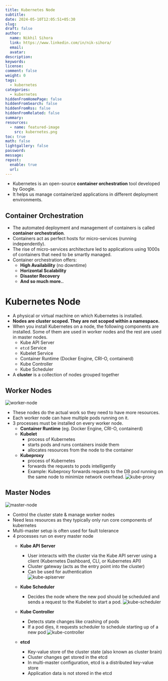 ```yaml
---
title: Kubernetes Node
subtitle:
date: 2024-05-10T12:05:51+05:30
slug: 
draft: false
author:
  name: Nikhil Sihora
  link: https://www.linkedin.com/in/nik-sihora/
  email:
  avatar:
description: 
keywords:
license:
comment: false
weight: 0
tags:
  - kubernetes
categories:
  - kubernetes
hiddenFromHomePage: false
hiddenFromSearch: false
hiddenFromRss: false
hiddenFromRelated: false
summary:
resources:
  - name: featured-image
    src: kubernetes.png
toc: true
math: false
lightgallery: false
password:
message:
repost:
  enable: true
  url:
---
```

<!--more-->

- Kubernetes is an open-source **container orchestration** tool developed by Google.
- It helps us manage containerized applications in different deployment environments.

## Container Orchestration

- The automated deployment and management of containers is called **container orchestration**.
- Containers act as perfect hosts for micro-services (running independently).
- The rise of micro-services architecture led to applications using 1000s of containers that need to be smartly managed.
- Container orchestration offers:
    - **High Availability** (no downtime)
    - **Horizontal Scalability**
    - **Disaster Recovery**
    - **And so much more..**

# Kubernetes Node
- A physical or virtual machine on which Kubernetes is installed.
- **Nodes are cluster scoped. They are not scoped within a namespace.**
- When you install Kubernetes on a node, the following components are installed. Some of them are used in worker nodes and the rest are used in master nodes.
    - Kube API Server
    - `etcd` Service
    - Kubelet Service
    - Container Runtime (Docker Engine, CRI-O, containerd)
    - Kube Controller
    - Kube Scheduler
- A **cluster** is a collection of nodes grouped together

## Worker Nodes
![worker-node](/posts/kubernetes-node/worker-node.png)

- These nodes do the actual work so they need to have more resources.
- Each worker node can have multiple pods running on it.
- 3 processes must be installed on every worker node.
    - **Container Runtime** (eg. Docker Engine, CRI-O, containerd)
    - **Kubelet**
        - process of Kubernetes
        - starts pods and runs containers inside them
        - allocates resources from the node to the container
    - **Kubeproxy**
        - process of Kubernetes
        - forwards the requests to pods intelligently
        - Example: Kubeproxy forwards requests to the DB pod running on the same node to minimize network overhead.
![kube-proxy](/posts/kubernetes-node/kube-proxy.png)
                
## Master Nodes
![master-node](/posts/kubernetes-node/master-node.png)

- Control the cluster state & manage worker nodes
- Need less resources as they typically only run core components of kubernetes
- Multi-master setup is often used for fault tolerance
- 4 processes run on every master node
  - **Kube API Server**
      - User interacts with the cluster via the Kube API server using a client (Kubernetes Dashboard, CLI, or Kubernetes API)
      - Cluster gateway (acts as the entry point into the cluster)
      - Can be used for authentication     
        ![kube-apiserver](/posts/kubernetes-node/kube-apiserver.png)
        
  - **Kube Scheduler**
      - Decides the node where the new pod should be scheduled and sends a request to the Kubelet to start a pod.
        ![kube-scheduler](/posts/kubernetes-node/kube-scheduler.png)
        
  - **Kube Controller**
      - Detects state changes like crashing of pods
      - If a pod dies, it requests scheduler to schedule starting up of a new pod
        ![kube-controller](/posts/kubernetes-node/kube-controller.png)
        
  - **etcd**
    - Key-value store of the cluster state (also known as cluster brain)
    - Cluster changes get stored in the etcd
    - In multi-master configuration, etcd is a distributed key-value store
    - Application data is not stored in the etcd